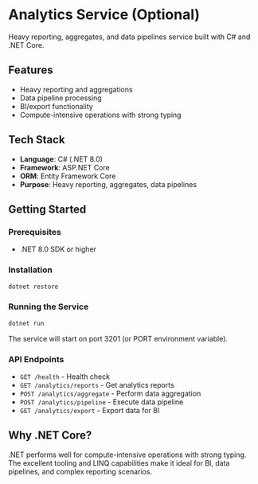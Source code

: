 # Analytics Service (Optional)

Heavy reporting, aggregates, and data pipelines service built with C# and .NET Core.

## Features

- Heavy reporting and aggregations
- Data pipeline processing
- BI/export functionality
- Compute-intensive operations with strong typing

## Tech Stack

- **Language**: C# (.NET 8.0)
- **Framework**: ASP.NET Core
- **ORM**: Entity Framework Core
- **Purpose**: Heavy reporting, aggregates, data pipelines

## Getting Started

### Prerequisites

- .NET 8.0 SDK or higher

### Installation

```bash
dotnet restore
```

### Running the Service

```bash
dotnet run
```

The service will start on port 3201 (or PORT environment variable).

### API Endpoints

- `GET /health` - Health check
- `GET /analytics/reports` - Get analytics reports
- `POST /analytics/aggregate` - Perform data aggregation
- `POST /analytics/pipeline` - Execute data pipeline
- `GET /analytics/export` - Export data for BI

## Why .NET Core?

.NET performs well for compute-intensive operations with strong typing. The excellent tooling and LINQ capabilities make it ideal for BI, data pipelines, and complex reporting scenarios.

